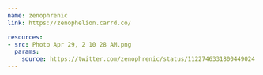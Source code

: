 ```yaml
---
name: zenophrenic
link: https://zenophelion.carrd.co/

resources:
- src: Photo Apr 29, 2 10 28 AM.png
  params:
    source: https://twitter.com/zenophrenic/status/1122746331800449024
---
```

